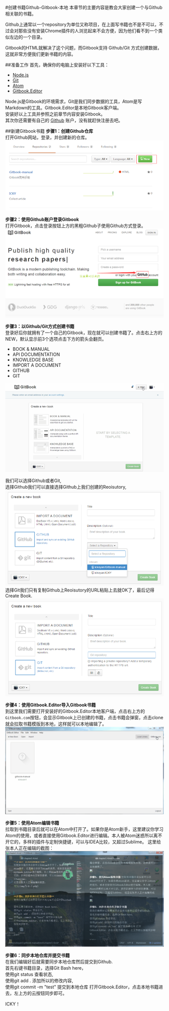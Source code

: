 #创建书籍Github-Gitbook-本地
本章节的主要内容是教会大家创建一个与Github相关联的书籍。

Github上通常以一个repository为单位又称项目，在上面写书籍也不是不可以，不过会对那些没有安装Chrome插件的人浏览起来不会方便，因为他们看不到一个类似左边的一个目录。

Gitbook的HTML就解决了这个问题，而Gitbook支持 Github/Git 方式创建数据，这就非常方便我们更新书籍的内容。

##准备工作
首先，确保你的电脑上安装好以下工具：
* [Node.js ](https://nodejs.org/en/)
* [Git](https://git-scm.com/download/win)
* [Atom](https://atom.io/)
* [Gitbook.Editor](https://www.gitbook.com/editor)

Node.js是Gitbook的环境需求，Git是我们同步数据的工具，Atom是写Markdown的工具。Gitbook.Editor是本地Gitbook客户端。     
安装好以上工具并参照之前章节内容安装Gitbook。        
其次你还需要有自己的 [Github](https://github.com/) 账户，没有就赶快注册去吧。

##新建Gitbook书籍
**步骤1：创建Github仓库**    
打开Github网站，登录，并创建新的仓库。    
![](/img/1-4-1.png)

**步骤2：使用Github账户登录Gitbook**   
打开Gitbook，点击登录按钮上方的黑粗Github子使用Github方式登录。   
![](/img/1-4-2.png)

**步骤3：以Github/Git方式创建书籍**   
登录好后你就拥有了一个自己的Gitbook，现在就可以创建书籍了。点击右上方的NEW，默认显示前3个选项点击下方的箭头会翻页。
* BOOK & MANUAL
* API DOCUMENTATION
* KNOWLEDGE BASE 
* IMPORT A DOCUMENT
* GITHUB
* GIT

![](/img/1-4-3.gif)

我们可以选择Github或者Git,    
选择Github我们可以直接选择Github上我们创建的Reoisutory,   
![](/img/1-4-4.png)   
选择Git我们只有复制Github上Reoisutory的URL粘贴上去就OK了，最后记得Create Book.   
![](/img/1-4-5.png)   


**步骤4：使用Gitbook.Editor导入Gitbook书籍**   
到这里我们需要打开安装好的Gitbook.Editor本地客户端，点击右上方的`Gitbook.com`按钮，会显示Gitbook上已创建的书籍，点击书籍会弹窗，点击clone就会拉取书籍模版到本地，这样就可以本地编辑了。   
![](/img/1-4-6.gif)


**步骤5：使用Atom编辑书籍**    
拉取到书籍目录后就可以在Atom中打开了。如果你是Atom新手，这里建议你学习Atom的使用，或者直接使用Gitbook.Editor进行编辑。本人被Atom迷惑所以离不开它的，多样的插件与定制快捷键，可以与IDEA比较，又超过Sublime。
这里给张本人正在编辑的截图：    
![](/img/1-4-7.png)   
    

**步骤6：同步本地仓库并提交书籍**   
在我们编辑好后就需要同步本地仓库然后提交到Github.    
首先右键书籍目录，选择Git Bash here，   
使用git status 查看状态,    
使用git add . 添加所以的修改内容,    
使用git commit -m "test" 提交到本地仓库
打开Gitbook.Editor，点击本地书籍进去，左上方的云按钮同步即可。


ICKY！
